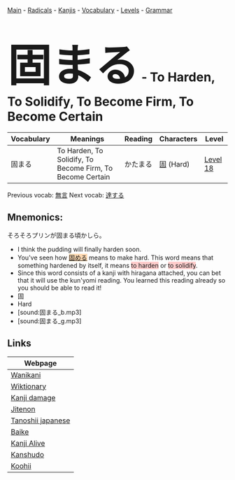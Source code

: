 <style> bigfont {font-size: 100px}</style>
[Main](../README.md) -
[Radicals](../radicals.md) -
[Kanjis](../kanjis.md) -
[Vocabulary](../vocabulary.md) -
[Levels](../levels.md) -
[Grammar](../grammar.md)
# <bigfont> 固まる</bigfont> - To Harden, To Solidify, To Become Firm, To Become Certain 

| Vocabulary | Meanings | Reading | Characters | Level |
| --- | --- | --- | --- | --- |
| 固まる | To Harden, To Solidify, To Become Firm, To Become Certain | かたまる |  [固](../kanjis/固.md) (Hard) | [Level 18](../levels/wk_level18.md) |

Previous vocab: [無言](無言.md) Next vocab: [達する](達する.md) 

## Mnemonics:
そろそろプリンが固まる頃かしら。
* I think the pudding will finally harden soon.
* You've seen how <span style="background-color:#fed8b1"> [固める](https://jisho.org/search/固める)</span> means to make hard. This word means that something hardened by itself, it means <span style="background-color:#ffcccb"> to harden</span> or <span style="background-color:#ffcccb"> to solidify</span>. 
* Since this word consists of a kanji with hiragana attached, you can bet that it will use the kun'yomi reading. You learned this reading already so you should be able to read it!
* 固
* Hard
* [sound:固まる_b.mp3]
* [sound:固まる_g.mp3]


## Links 

| Webpage |
| --- |
| [Wanikani          ](https://www.wanikani.com/kanji/固まる) |
| [Wiktionary        ](https://en.wiktionary.org/wiki/固まる) |
| [Kanji damage      ](http://www.kanjidamage.com/kanji/search?utf8=✓&q=固まる) |
| [Jitenon           ](https://jitenon.com/kanji/固まる) |
| [Tanoshii japanese ](https://www.tanoshiijapanese.com/dictionary/kanji.cfm?k=固まる) |
| [Baike             ](https://baike.baidu.com/item/固まる) |
| [Kanji Alive       ](https://app.kanjialive.com/固まる) |
| [Kanshudo          ](https://www.kanshudo.com/searchmn?q=固まる) |
| [Koohii            ](https://kanji.koohii.com/study/kanji/固まる) |
